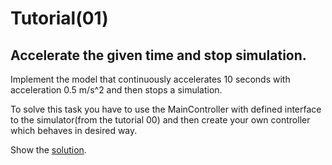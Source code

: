 # Tutorial(01)

## Accelerate the given time and stop simulation.
Implement the model that continuously accelerates 10 seconds with acceleration 0.5 m/s^2 and then stops a simulation.

To solve this task you have to use the MainController with defined interface to the simulator(from the tutorial 00) and then create your own controller which behaves in desired way.

Show the [solution](solutions/solution01.md).